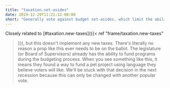 ```yaml
---
title: "taxation.set-asides"
date: 2019-12-29T11:21:12-08:00
short: "Generally vote against budget set-asides, which limit the ability of representatives to budget effectively"
---
```


Closely related to [#taxation.new-taxes]({{< ref "frame/taxation.new-taxes"
>}}), but this doesn't implement any new taxes. There's literally no reason a
prop like this ever needs to be on the ballot. The legislature (or Board of
Supervisors) already has the ability to fund programs during the budgeting
process. When you see something like this, it means they found a way to fund a
pet project using language they believe voters will like. We'll be stuck with
that decision in the next recession because this can only be changed with
another popular vote.
